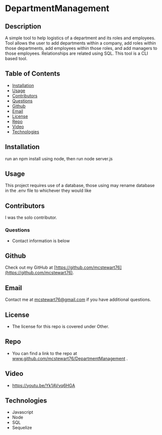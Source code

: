 # DepartmentManagement

## Description
A simple tool to help logistics of a department and its roles and employees. Tool allows the user to add departments within a company, add roles within those departments, add employees within those roles, and add managers to those employees. Relationships are related using SQL. This tool is a CLI based tool.  

## Table of Contents
* [Installation](#installation)
* [Usage](#usage)
* [Contributors](#contributors)
* [Questions](#questions)
* [Github](#github)
* [Email](#email)
* [License](#license)
* [Repo](#repo)
* [Video](#video)
* [Technologies](#technologies)

## Installation
run an npm install using node, then run node server.js 

## Usage
This project requires use of a database, those using may rename database in the .env file to whichever they would like 

## Contributors
I was the solo contributor. 

### Questions
* Contact information is below

## Github
Check out my GitHub at [https://github.com/mcstewart76](https://github.com/mcstewart76). 

## Email
Contact me at <a href="MAILTO:mcstewart76@gmail.com">mcstewart76@gmail.com</a> if you have additional questions. 

## License
* The license for this repo is covered under Other. 

## Repo
* You can find a link to the repo at www.github.com/mcstewart76/DepartmentManagement .

## Video
* https://youtu.be/Yk1AVvq6HGA

## Technologies
* Javascript
* Node
* SQL
* Sequelize
